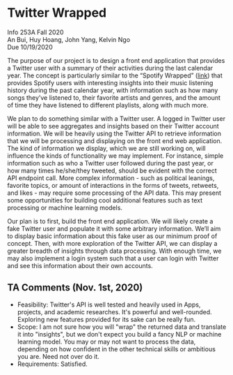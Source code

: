 # Twitter Wrapped
Info 253A Fall 2020<br>
An Bui, Huy Hoang, John Yang, Kelvin Ngo<br>
Due 10/19/2020

The purpose of our project is to design a front end application that provides a Twitter user with a summary of their activities during the last calendar year. The concept is particularly similar to the “Spotify Wrapped” ([link](https://www.spotify.com/us/wrapped/)) that provides Spotify users with interesting insights into their music listening history during the past calendar year, with information such as how many songs they’ve listened to, their favorite artists and genres, and the amount of time they have listened to different playlists, along with much more.

We plan to do something similar with a Twitter user. A logged in Twitter user will be able to see aggregates and insights based on their Twitter account information. We will be heavily using the Twitter API to retrieve information that we will be processing and displaying on the front end web application. The kind of information we display, which we are still working on, will influence the kinds of functionality we may implement. For instance, simple information such as who a Twitter user followed during the past year, or how many times he/she/they tweeted, should be evident with the correct API endpoint call. More complex information - such as political leanings, favorite topics, or amount of interactions in the forms of tweets, retweets, and likes - may require some processing of the API data. This may present some opportunities for building cool additional features such as text processing or machine learning models.

Our plan is to first, build the front end application. We will likely create a fake Twitter user and populate it with some arbitrary information. We’ll aim to display basic information about this fake user as our minimum proof of concept. Then, with more exploration of the Twitter API, we can display a greater breadth of insights through data processing. With enough time, we may also implement a login system such that a user can login with Twitter and see this information about their own accounts.

## TA Comments (Nov. 1st, 2020)
- Feasibility: Twitter's API is well tested and heavily used in Apps, projects, and academic researches. It's powerful and well-rounded. Exploring new features provided for its sake can be really fun. 
- Scope: I am not sure how you will "wrap" the returned data and translate it into "insights", but we don't expect you build a fancy NLP or machine learning model. You may or may not want to process the data, depending on how confident in the other technical skills or ambitious you are. Need not over do it.
- Requirements: Satisfied. 
